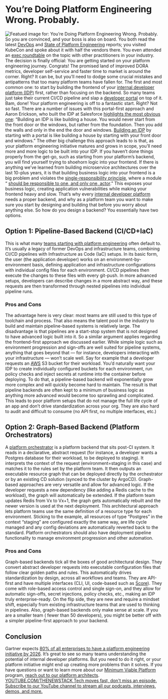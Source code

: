 # You’re Doing Platform Engineering Wrong. Probably.
![Featued image for: You’re Doing Platform Engineering Wrong. Probably.](https://cdn.thenewstack.io/media/2024/05/8ded2ba3-platform-1024x576.jpg)
So you are convinced, and your boss is also on board. You both read the latest
[DevOps](https://humanitec.com/whitepapers/devops-benchmarking-study-2023) and [State of Platform Engineering](https://humanitec.com/whitepapers/state-of-platform-engineering-report-volume-2) reports; you visited KubeCon and spoke about it with half the vendors there. You even attended an [exec roundtable](https://humanitec.com/events?event-type=Roundtables) on the topic with other practitioners in your industry. The decision is finally official: You are getting started on your platform engineering journey. Congrats! The promised land of improved DORA metrics, developer self-service and faster time to market is around the corner. Right?
It can be, but you’ll need to dodge some crucial mistakes and antipatterns that too many platform teams have fallen for. The first and most common one: to start by building the frontend of your
[internal developer platform (IDP)](https://internaldeveloperplatform.org/) first, rather than focusing on the backend. So many teams just take their current CI/CD pipeline and slap a [developer portal](https://humanitec.com/internal-developer-portal) on top of it. Bam, done! Your platform engineering is off to a fantastic start. Right?
Not so fast. There are a number of issues with this portal-first approach and Aaron Erickson, who built the IDP at Salesforce
[highlights the most obvious one](https://platformengineering.org/blog/what-to-build-first-the-house-or-the-front-door): “Building an IDP is like building a house. You would never start from the front door or the windows, but rather from the foundation. Then you add the walls and only in the end the door and windows. [Building an IDP](https://thenewstack.io/build-your-idp-at-light-speed-with-a-platform-reference-architecture/) by starting with a portal is like building a house by starting with your front door and windows.”
The other big challenge this approach leads to is that, as your platform engineering initiative matures and grows in scope, you’ll need more and more logic to be built into your IDP. If you haven’t done things properly from the get-go, such as starting from your platform’s backend, you will find yourself trying to shoehorn logic into your frontend. If there is anything we’ve learned from building microservice architectures over the last 10-plus years, it is that building business logic into your frontend is a big problem and violates the
[single-responsibility principle](https://www.thoughtworks.com/en-de/insights/blog/agile-engineering-practices/solid-principles-how-to-create-a-code-that-is-easy-to-extend-and-maintain-part-1), where a module “ [should be responsible to one, and only one, actor](https://search.worldcat.org/title/1003645626).” This exposes your business logic, creating application vulnerabilities while making your frontend heavy and slow.
That’s why every
[internal developer platform](https://thenewstack.io/internal-developer-platform-vs-internal-developer-portal-whats-up/) needs a proper backend, and why as a platform team you want to make sure you start by designing and building that before you worry about anything else.
So how do you design a backend? You essentially have two options.
## Option 1: Pipeline-Based Backend (CI/CD+IaC)
This is what many
[teams starting with platform engineering](https://thenewstack.io/this-is-why-infra-teams-should-care-about-platform-engineering/) often default to. It’s usually a legacy of former DevOps and infrastructure teams, combining CI/CD pipelines with Infrastructure as Code (IaC) setups.
In its basic form, the user (the application developer) works on an environment-by-environment basis, defining application and infrastructure configurations with individual config files for each environment. CI/CD pipelines then execute the changes to these files with every git-push. In more advanced setups, developers can describe changes in a more abstract way, and these requests are then transformed through nested pipelines into individual pipeline runs.
### Pros and Cons
The advantage here is very clear: most teams are still used to this type of toolchain and process. That also means the talent pool in the industry to build and maintain pipeline-based systems is relatively large.
The disadvantage is that pipelines are a start-stop system that is not designed to have advanced logic built into it. So a similar argument applies regarding the frontend-first approach we discussed earlier. While simple logic such as environment progression and sign-offs are well suited for pipeline systems, anything that goes beyond that — for instance, developers interacting with your infrastructure — won’t scale well.
Say for example that a developer requests an
[AWS](https://aws.amazon.com/?utm_content=inline+mention) S3 bucket for their workload. You’d naturally want your IDP to create individually configured buckets for each environment, run policy checks and inject secrets at runtime into the container before deploying. To do that, a pipeline-based backend will exponentially grow more complex and will quickly become hard to maintain.
The result is that pipeline backends are often kept to a minimum of business logic as anything more advanced would become too sprawling and complicated. This leads to poor platform setups that do not manage the full life cycle of an app and don’t drive standardization across your org. They are also hard to audit and difficult to consume (no API first, no multiple interfaces, etc.)
## Option 2: Graph-Based Backend (Platform Orchestrators)
A
[platform orchestrator](https://humanitec.com/products/platform-orchestrator) is a platform backend that sits post-CI system. It reads in a declarative, abstract request (for instance, a developer wants a Postgres database for their workload, to be deployed to staging). It interprets the context of the request (environment=staging in this case) and matches it to the rules set by the platform team. It then outputs an executable resource graph that can be deployed directly by the orchestrator or by an existing CD solution (synced to the cluster by ArgoCD).
Graph-based approaches are very versatile and allow for advanced logic. If the developer requests a new dependency (like adding a Redis cache to the workload), the graph will automatically be extended. If the platform team updates Redis from Vx to Vx+1, the graph gets automatically rebuilt and the newer version is used at the next deployment.
This architectural approach lets platform teams use the same definition of a resource type for each environment. Sticking to the example, all resources of type “Postgres” in the context “staging” are configured exactly the same way, are life cycle managed and any config deviations are automatically reverted back to the standard. Platform orchestrators should also have deployment pipeline functionality to manage environment progression and other automation.
### Pros and Cons
Graph-based backends tick all the boxes of good architectural design. They convert abstract developer requests into executable configuration files that follow clear golden paths and rules. This automatically drives standardization by design, across all workflows and teams. They are API-first and have multiple interfaces (CLI, UI, code-based such as
[Score](https://score.dev/)). They come with role-based access control and single sign-on, and they allow for automatic sign-offs, secret injections, policy checks, etc., making an IDP truly enterprise-ready.
On the flip side, they are new and require a mindset shift, especially from existing infrastructure teams that are used to thinking in pipelines. Also, graph-based backends only make sense at scale. If you are a smaller team ( fewer than 50 developers), you might be better off with a simpler pipeline-first approach to your backend.
## Conclusion
Gartner expects
[80% of all enterprises to have a platform engineering initiative by 2026](https://humanitec.com/platform-engineering). It’s great to see so many teams understanding the potential of internal developer platforms. But you need to do it right, or your platform initiative might end up creating more problems than it solves.
If you have questions or want to learn more about our
[Minimum Viable Platform](https://humanitec.com/minimum-viable-platform-mvp) program, [reach out to our platform architects](https://humanitec.com/talk-to-platform-architect-mvp). [
YOUTUBE.COM/THENEWSTACK
Tech moves fast, don't miss an episode. Subscribe to our YouTube
channel to stream all our podcasts, interviews, demos, and more.
](https://youtube.com/thenewstack?sub_confirmation=1)